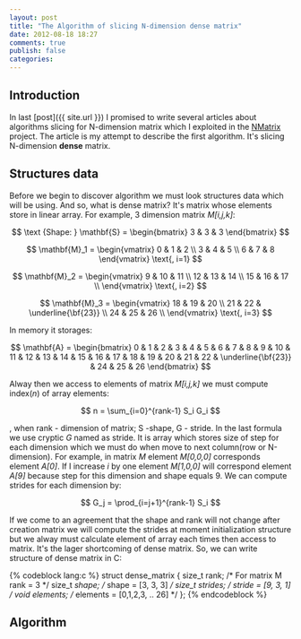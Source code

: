 ```yaml
---
layout: post
title: "The Algorithm of slicing N-dimension dense matrix"
date: 2012-08-18 18:27
comments: true
publish: false
categories: 
---
```


## Introduction

In last [post]({{ site.url }}) I promised to write several articles about algorithms slicing for N-dimension matrix which I exploited in the [NMatrix]() project. The article is my attempt to describe the first algorithm. It's slicing N-dimension **dense** matrix.

<!-- more -->

## Structures data

Before we begin to discover algorithm we must look structures data which will be using. And so, what is dense matrix? It's matrix whose elements store in linear array. For example, 3 dimension matrix _M\[i,j,k\]_:

$$
\text {Shape: } \mathbf{S} = \begin{bmatrix} 3 & 3 & 3 \end{bmatrix}
$$

$$
\mathbf{M}_1  =  \begin{vmatrix}
0 & 1 & 2 \\
3 & 4 & 5 \\
6 & 7 & 8
\end{vmatrix} \text{, i=1}
$$

$$
\mathbf{M}_2 = \begin{vmatrix}
9 & 10 & 11 \\
12 & 13 & 14 \\
15 & 16 & 17 \\
\end{vmatrix} \text{, i=2}
$$

$$
\mathbf{M}_3 = \begin{vmatrix}
18 & 19 & 20 \\
21 & 22 & \underline{\bf{23}} \\
24 & 25 & 26 \\
\end{vmatrix} \text{, i=3}
$$


In memory it storages:

$$
\mathbf{A} =  \begin{bmatrix} 
0 & 1 & 2 & 3 & 4 & 5 & 6 & 7 & 8 & 9 & 10 & 11 & 12 & 13 & 14 & 15 & 16 & 17 & 18 & 19 & 20 & 21 & 22 & \underline{\bf{23}} & 24 & 25 & 26 
\end{bmatrix}
$$

Alway then we access to elements of matrix _M\[i,j,k\]_ we must compute index(_n_) of array elements:

$$
n = \sum_{i=0}^{rank-1} S_i G_i
$$

, when rank - dimension of matrix; S -shape, G - stride. In the last formula we use cryptic _G_ named as stride. It is array which stores size of step for each dimension which we must do when move to next column(row or N-dimension). For example, in matrix _M_ element _M\[0,0,0\]_ corresponds element _A[0]_. If I increase _i_ by one element _M\[1,0,0\]_ will correspond element _A[9]_ because step for this dimension and shape equals 9. We can compute strides for each dimension by:

$$
G_j = \prod_{i=j+1}^{rank-1} S_i
$$

If we come to an agreement that the shape and rank will not change after creation matrix we will compute the strides at moment initialization structure but we alway must calculate element of array each times then access to matrix. It's the lager shortcoming of dense matrix. So, we can write structure of dense matrix in C:

{% codeblock lang:c %}
struct dense_matrix {
  size_t rank;            /* For matrix M rank = 3 */
  size_t *shape;          /* shape = [3, 3, 3] */
  size_t *strides;        /* stride = [9, 3, 1] */
  void* elements;         /* elements = [0,1,2,3, .. 26] */
};
{% endcodeblock %}

## Algorithm
